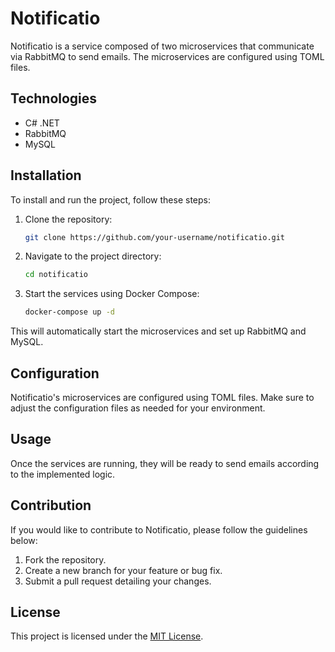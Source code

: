 # Notificatio

Notificatio is a service composed of two microservices that communicate via RabbitMQ to send emails. The microservices are configured using TOML files.

## Technologies

- C# .NET
- RabbitMQ
- MySQL

## Installation

To install and run the project, follow these steps:

1. Clone the repository:

    ```bash
    git clone https://github.com/your-username/notificatio.git
    ```

2. Navigate to the project directory:

    ```bash
    cd notificatio
    ```

3. Start the services using Docker Compose:

    ```bash
    docker-compose up -d
    ```

This will automatically start the microservices and set up RabbitMQ and MySQL.

## Configuration

Notificatio's microservices are configured using TOML files. Make sure to adjust the configuration files as needed for your environment.

## Usage

Once the services are running, they will be ready to send emails according to the implemented logic.

## Contribution

If you would like to contribute to Notificatio, please follow the guidelines below:

1. Fork the repository.
2. Create a new branch for your feature or bug fix.
3. Submit a pull request detailing your changes.

## License

This project is licensed under the [MIT License](LICENSE).


